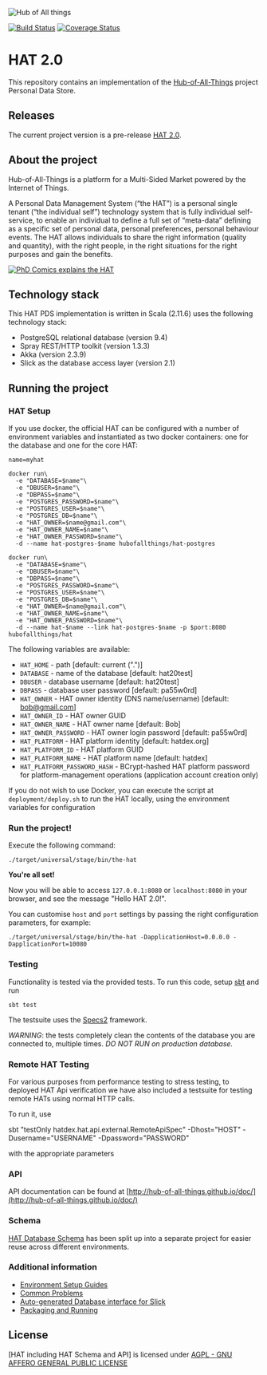 ![Hub of All things](http://hubofallthings.com/wp-content/uploads/banner21.png)

[![Build Status](https://travis-ci.org/Hub-of-all-Things/HAT2.0.svg?branch=master)](https://travis-ci.org/Hub-of-all-Things/HAT2.0)
[![Coverage Status](https://coveralls.io/repos/Hub-of-all-Things/HAT2.0/badge.svg?branch=master&service=github)](https://coveralls.io/github/Hub-of-all-Things/HAT2.0?branch=master)

# HAT 2.0

This repository contains an implementation of the [Hub-of-All-Things](http://hubofallthings.com) project Personal Data Store.

## Releases

The current project version is a pre-release [HAT 2.0](https://github.com/Hub-of-all-Things/HAT2.0/releases/tag/v2.0).


## About the project

Hub-of-All-Things is a platform for a Multi-Sided Market powered by the Internet of Things.

A Personal Data Management System (“the HAT”) is a personal single tenant (“the individual self”) technology system that is fully individual self-service, to enable an individual to define a full set of “meta-data” defining as a specific set of personal data, personal preferences, personal behaviour events. The HAT allows individuals to share the right information (quality and quantity), with the right people, in the right situations for the right purposes and gain the benefits.

[![PhD Comics explains the HAT](http://img.youtube.com/vi/y1txYjoSQQc/0.jpg)](http://www.youtube.com/watch?v=y1txYjoSQQc)

## Technology stack

This HAT PDS implementation is written in Scala (2.11.6) uses the following technology stack:

- PostgreSQL relational database (version 9.4)
- Spray REST/HTTP toolkit (version 1.3.3)
- Akka (version 2.3.9)
- Slick as the database access layer (version 2.1)

## Running the project


### HAT Setup

If you use docker, the official HAT can be configured with a number of environment variables and instantiated as two docker containers: one for the database and one for the core HAT:

    name=myhat

    docker run\
      -e "DATABASE=$name"\
      -e "DBUSER=$name"\
      -e "DBPASS=$name"\
      -e "POSTGRES_PASSWORD=$name"\
      -e "POSTGRES_USER=$name"\
      -e "POSTGRES_DB=$name"\
      -e "HAT_OWNER=$name@gmail.com"\
      -e "HAT_OWNER_NAME=$name"\
      -e "HAT_OWNER_PASSWORD=$name"\
      -d --name hat-postgres-$name hubofallthings/hat-postgres

    docker run\
      -e "DATABASE=$name"\
      -e "DBUSER=$name"\
      -e "DBPASS=$name"\
      -e "POSTGRES_PASSWORD=$name"\
      -e "POSTGRES_USER=$name"\
      -e "POSTGRES_DB=$name"\
      -e "HAT_OWNER=$name@gmail.com"\
      -e "HAT_OWNER_NAME=$name"\
      -e "HAT_OWNER_PASSWORD=$name"\
      -d --name hat-$name --link hat-postgres-$name -p $port:8080 hubofallthings/hat

The following variables are available:

- `HAT_HOME` - path [default: current (".")]
- `DATABASE` - name of the database [default: hat20test]
- `DBUSER` - database username [default: hat20test]
- `DBPASS` - database user password [default: pa55w0rd]
- `HAT_OWNER` - HAT owner identity (DNS name/username) [default: bob@gmail.com]
- `HAT_OWNER_ID` - HAT owner GUID
- `HAT_OWNER_NAME` - HAT owner name [default: Bob]
- `HAT_OWNER_PASSWORD` - HAT owner login password [default: pa55w0rd]
- `HAT_PLATFORM` - HAT platform identity [default: hatdex.org]
- `HAT_PLATFORM_ID` - HAT platform GUID
- `HAT_PLATFORM_NAME` - HAT platform name [default: hatdex]
- `HAT_PLATFORM_PASSWORD_HASH` - BCrypt-hashed HAT platform password for platform-management operations (application account creation only)

If you do not wish to use Docker, you can execute the script at `deployment/deploy.sh` to run the HAT locally, using the environment variables for configuration

### Run the project!
Execute the following command:

    ./target/universal/stage/bin/the-hat

**You're all set!**

Now you will be able to access `127.0.0.1:8080` or `localhost:8080` in your browser, and see the message "Hello HAT 2.0!".

You can customise `host` and `port` settings by passing the right configuration parameters, for example:

    ./target/universal/stage/bin/the-hat -DapplicationHost=0.0.0.0 -DapplicationPort=10080

### Testing

Functionality is tested via the provided tests. To run this code, setup [sbt](http://www.scala-sbt.org) and run

	sbt test
	
The testsuite uses the [Specs2](https://etorreborre.github.io/specs2/) framework.

*WARNING*: the tests completely clean the contents of the database you are connected to, multiple times. *DO NOT RUN on production database.*

### Remote HAT Testing

For various purposes from performance testing to stress testing, to deployed HAT Api verification we have also included a testsuite for testing remote HATs using normal HTTP calls.

To run it, use

  sbt "testOnly hatdex.hat.api.external.RemoteApiSpec" -Dhost="HOST" -Dusername="USERNAME" -Dpassword="PASSWORD"

with the appropriate parameters

### API

API documentation can be found at [http://hub-of-all-things.github.io/doc/](http://hub-of-all-things.github.io/doc/) 

### Schema
[HAT Database Schema](https://github.com/Hub-of-all-Things/hat-database-schema) has been split up into a separate project for easier reuse across different environments.

### Additional information

- [Environment Setup Guides](https://github.com/Hub-of-all-Things/HAT2.0/wiki/Environment-Setup)
- [Common Problems](https://github.com/Hub-of-all-Things/HAT2.0/wiki/Common-Problems)
- [Auto-generated Database interface for Slick](https://github.com/Hub-of-all-Things/HAT2.0/wiki/Auto-generated-Database-interface-for-Slick)
- [Packaging and Running](https://github.com/Hub-of-all-Things/HAT2.0/wiki/Packaging-and-running)

## License

[HAT including HAT Schema and API] is licensed under [AGPL - GNU AFFERO GENERAL PUBLIC LICENSE](https://github.com/Hub-of-all-Things/HAT/blob/master/LICENSE/AGPL)
